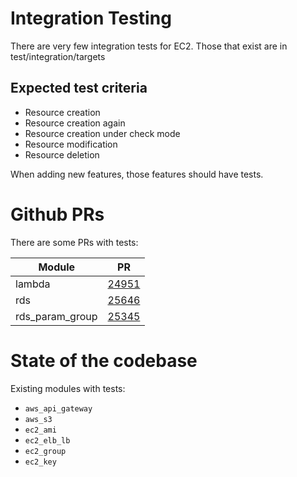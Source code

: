 # Integration Testing

There are very few integration tests for EC2. Those that
exist are in test/integration/targets

## Expected test criteria

* Resource creation
* Resource creation again
* Resource creation under check mode
* Resource modification
* Resource deletion

When adding new features, those features should have tests.

# Github PRs
There are some PRs with tests:

| Module               | PR                                                     |
|----------------------|--------------------------------------------------------|
| lambda               | [24951](https://github.com/ansible/ansible/pull/24951) |
| rds                  | [25646](https://github.com/ansible/ansible/pull/25646) |
| rds_param_group      | [25345](https://github.com/ansible/ansible/pull/25345) |

# State of the codebase

Existing modules with tests:
* `aws_api_gateway`
* `aws_s3`
* `ec2_ami`
* `ec2_elb_lb`
* `ec2_group`
* `ec2_key`

